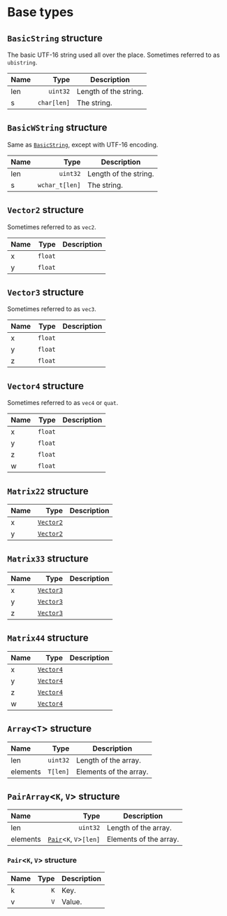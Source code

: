 # Base types

## `BasicString` structure

The basic UTF-16 string used all over the place. Sometimes referred to as `ubistring`.

| Name | Type | Description |
| :-- | --: | --- |
| len | `uint32` | Length of the string. |
| s | `char[len]` | The string. |

## `BasicWString` structure

Same as [`BasicString`](#basicstring-structure), except with UTF-16 encoding.

| Name | Type | Description |
| :-- | --: | --- |
| len | `uint32` | Length of the string. |
| s | `wchar_t[len]` | The string. |

## `Vector2` structure

Sometimes referred to as `vec2`.

| Name | Type | Description |
| :-- | --: | --- |
| x | `float` |  |
| y | `float` |  |

## `Vector3` structure

Sometimes referred to as `vec3`.

| Name | Type | Description |
| :-- | --: | --- |
| x | `float` |  |
| y | `float` |  |
| z | `float` |  |

## `Vector4` structure

Sometimes referred to as `vec4` or `quat`.

| Name | Type | Description |
| :-- | --: | --- |
| x | `float` |  |
| y | `float` |  |
| z | `float` |  |
| w | `float` |  |

## `Matrix22` structure

| Name | Type | Description |
| :-- | --: | --- |
| x | [`Vector2`](#vector2-structure) |  |
| y | [`Vector2`](#vector2-structure) |  |

## `Matrix33` structure

| Name | Type | Description |
| :-- | --: | --- |
| x | [`Vector3`](#vector3-structure) |  |
| y | [`Vector3`](#vector3-structure) |  |
| z | [`Vector3`](#vector3-structure) |  |

## `Matrix44` structure

| Name | Type | Description |
| :-- | --: | --- |
| x | [`Vector4`](#vector4-structure) |  |
| y | [`Vector4`](#vector4-structure) |  |
| z | [`Vector4`](#vector4-structure) |  |
| w | [`Vector4`](#vector4-structure) |  |

## `Array`<`T`> structure

| Name | Type | Description |
| :-- | --: | --- |
| len | `uint32` | Length of the array. |
| elements | `T[len]` | Elements of the array. |

## `PairArray`<`K`, `V`> structure

| Name | Type | Description |
| :-- | --: | --- |
| len | `uint32` | Length of the array. |
| elements | [`Pair`](#pairk-v-structure)<`K`, `V`>`[len]` | Elements of the array. |

### `Pair`<`K`, `V`> structure

| Name | Type | Description |
| :-- | --: | --- |
| k | `K` | Key. |
| v | `V` | Value. |
